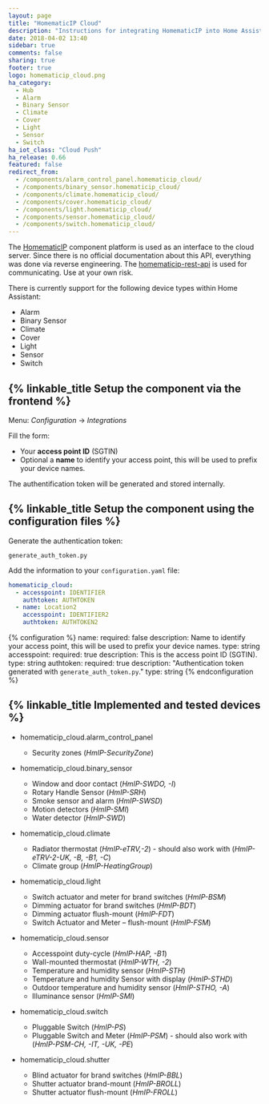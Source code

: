 ```yaml
---
layout: page
title: "HomematicIP Cloud"
description: "Instructions for integrating HomematicIP into Home Assistant."
date: 2018-04-02 13:40
sidebar: true
comments: false
sharing: true
footer: true
logo: homematicip_cloud.png
ha_category:
  - Hub
  - Alarm
  - Binary Sensor
  - Climate
  - Cover
  - Light
  - Sensor
  - Switch
ha_iot_class: "Cloud Push"
ha_release: 0.66
featured: false
redirect_from:
  - /components/alarm_control_panel.homematicip_cloud/
  - /components/binary_sensor.homematicip_cloud/
  - /components/climate.homematicip_cloud/
  - /components/cover.homematicip_cloud/
  - /components/light.homematicip_cloud/
  - /components/sensor.homematicip_cloud/
  - /components/switch.homematicip_cloud/
---
```


The [HomematicIP](http://www.homematic-ip.com) component platform is used as an interface to the cloud server. Since there is no official documentation about this API, everything was done via reverse engineering. The [homematicip-rest-api](https://github.com/coreGreenberet/homematicip-rest-api) is used for communicating. Use at your own risk.

There is currently support for the following device types within Home Assistant:

* Alarm
* Binary Sensor
* Climate
* Cover
* Light
* Sensor
* Switch

## {% linkable_title Setup the component via the frontend %}

Menu: *Configuration* -> *Integrations*

Fill the form:

* Your **access point ID** (SGTIN)
* Optional a **name** to identify your access point, this will be used to prefix your device names.

The authentification token will be generated and stored internally.

## {% linkable_title Setup the component using the configuration files %}

Generate the authentication token:

`generate_auth_token.py`

Add the information to your `configuration.yaml` file:

```yaml
homematicip_cloud:
  - accesspoint: IDENTIFIER
    authtoken: AUTHTOKEN
  - name: Location2
    accesspoint: IDENTIFIER2
    authtoken: AUTHTOKEN2
```

{% configuration %}
name:
  required: false
  description: Name to identify your access point, this will be used to prefix your device names.
  type: string
accesspoint:
  required: true
  description: This is the access point ID (SGTIN).
  type: string
authtoken:
  required: true
  description: "Authentication token generated with `generate_auth_token.py`."
  type: string
{% endconfiguration %}

## {% linkable_title Implemented and tested devices %}

* homematicip_cloud.alarm_control_panel
  * Security zones (*HmIP-SecurityZone*)

* homematicip_cloud.binary_sensor
  * Window and door contact (*HmIP-SWDO, -I*)
  * Rotary Handle Sensor (*HmIP-SRH*)
  * Smoke sensor and alarm (*HmIP-SWSD*)
  * Motion detectors (*HmIP-SMI*)
  * Water detector (*HmIP-SWD*)

* homematicip_cloud.climate
  * Radiator thermostat (*HmIP-eTRV,-2*) - should also work with (*HmIP-eTRV-2-UK, -B, -B1, -C*)
  * Climate group (*HmIP-HeatingGroup*)

* homematicip_cloud.light
  * Switch actuator and meter for brand switches (*HmIP-BSM*)
  * Dimming actuator for brand switches (*HmIP-BDT*)
  * Dimming actuator flush-mount (*HmIP-FDT*)
  * Switch Actuator and Meter – flush-mount (*HmIP-FSM*)

* homematicip_cloud.sensor
  * Accesspoint duty-cycle (*HmIP-HAP, -B1*)
  * Wall-mounted thermostat (*HmIP-WTH, -2*)
  * Temperature and humidity sensor (*HmIP-STH*)
  * Temperature and humidity Sensor with display (*HmIP-STHD*)
  * Outdoor temperature and humidity sensor (*HmIP-STHO, -A*)
  * Illuminance sensor (*HmIP-SMI*)

* homematicip_cloud.switch
  * Pluggable Switch (*HmIP-PS*)
  * Pluggable Switch and Meter (*HmIP-PSM*) - should also work with (*HmIP-PSM-CH, -IT, -UK, -PE*)

* homematicip_cloud.shutter
  * Blind actuator for brand switches (*HmIP-BBL*)
  * Shutter actuator brand-mount (*HmIP-BROLL*)
  * Shutter actuator flush-mount (*HmIP-FROLL*)

